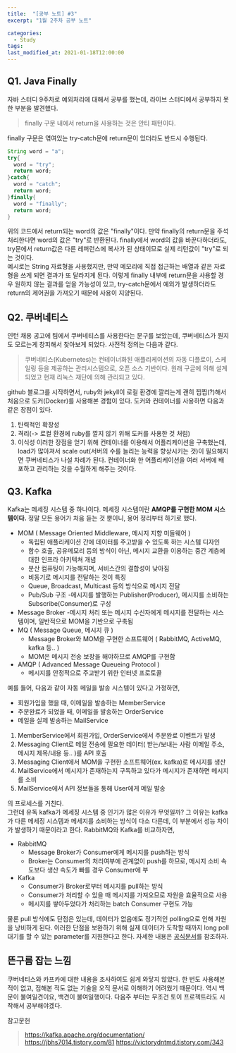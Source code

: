 ```yaml
---
title:  "[공부 노트] #3"
excerpt: "1월 2주차 공부 노트"

categories:
  - Study
tags:
last_modified_at: 2021-01-18T12:00:00
---
```

## Q1. Java Finally
자바 스터디 9주차로 예외처리에 대해서 공부를 했는데, 라이브 스터디에서 공부하지 못한 부분을 발견했다.
> finally 구문 내에서 return을 사용하는 것은 안티 패턴이다.  

finally 구문은 엮여있는 try-catch문에 return문이 있더라도 반드시 수행된다.
```java
String word = "a";
try{
  word = "try";
  return word;
}catch{
  word = "catch";
  return word;
}finally{
  word = "finally";
  return word;
}
```
위의 코드에서 return되는 word의 값은 "finally"이다. 만약 finally의 return문을 주석처리한다면 word의 값은 "try"로 반환된다. finally에서 word의 값을 바꾼다하더라도, try문에서 return값은 다른 레퍼런스에 복사가 된 상태이므로 실제 리턴값이 "try"로 되는 것이다.  
예시로는 String 자료형을 사용했지만, 만약 메모리에 직접 접근하는 배열과 같은 자료형을 쓰게 되면 결과가 또 달라지게 된다. 이렇게 finally 내부에 return문을 사용할 경우 원하지 않는 결과를 얻을 가능성이 있고, try-catch문에서 예외가 발생하더라도 return의 제어권을 가져오기 때문에 사용이 지양된다.

## Q2. 쿠버네티스
인턴 채용 공고에 팀에서 쿠버네티스를 사용한다는 문구를 보았는데, 쿠버네티스가 뭔지도 모르는게 창피해서 찾아보게 되었다. 사전적 정의는 다음과 같다.  
>쿠버네티스(Kubernetes)는 컨테이너화된 애플리케이션의 자동 디플로이, 스케일링 등을 제공하는 관리시스템으로, 오픈 소스 기반이다. 원래 구글에 의해 설계되었고 현재 리눅스 재단에 의해 관리되고 있다.  

github 블로그를 시작하면서, ruby와 jekyll이 로컬 환경에 깔리는게 괜히 찝찝(?)해서 처음으로 도커(Docker)를 사용해본 경험이 있다. 도커와 컨테이너를 사용하면 다음과 같은 장점이 있다.
1. 탄력적인 확장성
1. 격리(-> 로컬 환경에 ruby를 깔지 않기 위해 도커를 사용한 것 처럼)
3. 이식성
이러한 장점을 얻기 위해 컨테이너를 이용해서 어플리케이션을 구축했는데, load가 많아져서 scale out(서버의 수를 늘리는 능력을 향상시키는 것)이 필요해지면 쿠버네티스가 나설 차례가 된다. 컨테이너화 한 어플리케이션을 여러 서버에 배포하고 관리하는 것을 수월하게 해주는 것이다. 

## Q3. Kafka
Kafka는 메세징 시스템 중 하나이다. 메세징 시스템이란 **AMQP를 구현한 MOM 시스템이다.** 정말 모든 용어가 처음 듣는 것 뿐이니, 용어 정리부터 하기로 했다.
- MOM ( Message Oriented Middleware, 메시지 지향 미들웨어 )
  - 독립된 애플리케이션 간에 데이터를 주고받을 수 있도록 하는 시스템 디자인
  - 함수 호출, 공유메모리 등의 방식이 아닌, 메시지 교환을 이용하는 중간 계층에 대한 인프라 아키텍쳐 개념
  - 분산 컴퓨팅이 가능해지며, 서비스간의 결합성이 낮아짐
  - 비동기로 메시지를 전달하는 것이 특징
  - Queue, Broadcast, Multicast 등의 방식으로 메시지 전달
  - Pub/Sub 구조
    -메시지를 발행하는 Publisher(Producer), 메시지를 소비하는 Subscribe(Consumer)로 구성
- Message Broker
  -메시지 처리 또는 메시지 수신자에게 메시지를 전달하는 시스템이며, 일반적으로 MOM을 기반으로 구축됨
- MQ ( Message Queue, 메시지 큐 )
  - Message Broker와 MOM을 구현한 소프트웨어 ( RabbitMQ, ActiveMQ, kafka 등.. )
  - MOM은 메시지 전송 보장을 해야하므로 AMQP를 구현함
- AMQP ( Advanced Message Queueing Protocol )
  - 메시지를 안정적으로 주고받기 위한 인터넷 프로토콜

예를 들어, 다음과 같이 자동 메일을 발송 시스템이 있다고 가정하면,
- 회원가입을 했을 때, 이메일을 발송하는 MemberService
- 주문완료가 되었을 때, 이메일을 발송하는 OrderService
- 메일을 실제 발송하는 MailService

1. MemberService에서 회원가입, OrderService에서 주문완료 이벤트가 발생
1. Messaging Client로 메일 전송에 필요한 데이터( 받는/보내는 사람 이메일 주소, 메시지 제목/내용 등.. )를 API 호출
1. Messaging Client에서 MOM을 구현한 소프트웨어(ex. kafka)로 메시지를 생산
1. MailService에서 메시지가 존재하는지 구독하고 있다가 메시지가 존재하면 메시지를 소비
1. MailService에서 API 정보들을 통해 User에게 메일 발송

의 프로세스를 거친다.  
그런데 유독 kafka가 메세징 시스템 중 인기가 많은 이유가 무엇일까? 그 이유는 kafka가 다른 메세징 시스템과 메세지를 소비하는 방식이 다소 다른데, 이 부분에서 성능 차이가 발생하기 때문이라고 한다. RabbitMQ와 Kafka를 비교하자면,  
- RabbitMQ
  - Message Broker가 Consumer에게 메시지를 push하는 방식
  - Broker는 Consumer의 처리여부에 관계없이 push를 하므로, 메시지 소비 속도보다 생산 속도가 빠를 경우 Consumer에 부
- Kafka
  - Consumer가 Broker로부터 메시지를 pull하는 방식
  - Consumer가 처리할 수 있을 때 메시지를 가져오므로 자원을 효율적으로 사용
  - 메시지를 쌓아두었다가 처리하는 batch Consumer 구현도 가능

물론 pull 방식에도 단점은 있는데, 데이터가 없음에도 정기적인 polling으로 인해 자원을 낭비하게 된다. 이러한 단점을 보완하기 위해 실제 데이터가 도착할 때까지 long poll 대기를 할 수 있는 parameter를 지원한다고 한다. 자세한 내용은 [공식문서](https://kafka.apache.org/documentation/#design_pull)를 참조하자.

## 뜬구름 잡는 느낌
쿠버네티스와 카프카에 대한 내용을 조사하여도 쉽게 와닿지 않았다. 한 번도 사용해본 적이 없고, 접해본 적도 없는 기술을 오직 문서로 이해하기 어려웠기 때문이다. 역시 백문이 불여일견이요, 백견이 불여일행이다. 다음주 부터는 무조건 토이 프로젝트라도 시작해서 공부해야겠다.

참고문헌
> https://kafka.apache.org/documentation/
https://jbhs7014.tistory.com/81
https://victorydntmd.tistory.com/343